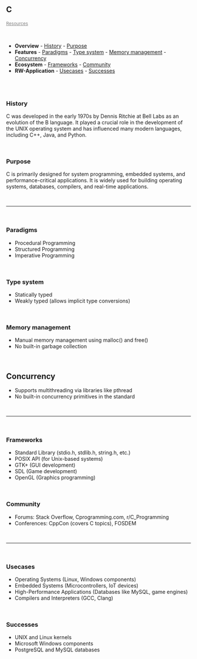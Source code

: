 ## C
<a style="color: grey; font-size: 12" href="./resources.md">Resources</a>

<br>

- **Overview** - [History](#history) - [Purpose](#purpose)
- **Features** - [Paradigms](#paradigms) - [Type system](#type-system) - [Memory management](#memory-management) - [Concurrency](#councurrency)
- **Ecosystem** - [Frameworks](#framewoks) - [Community](#community)
- **RW-Application** - [Usecases](#usecases) - [Successes](#successes)

<br>
<br>

### History

C was developed in the early 1970s by Dennis Ritchie at Bell Labs as an evolution of the B language.
It played a crucial role in the development of the UNIX operating system and has influenced many modern languages, including C++, Java, and Python.

<br>

### Purpose
C is primarily designed for system programming, embedded systems, and performance-critical applications.
It is widely used for building operating systems, databases, compilers, and real-time applications.

<br>

---

<br>

### Paradigms

- Procedural Programming
- Structured Programming
- Imperative Programming

<br>

### Type system

- Statically typed
- Weakly typed (allows implicit type conversions)

<br>

### Memory management

- Manual memory management using malloc() and free()
- No built-in garbage collection

<br>

## Concurrency

- Supports multithreading via libraries like pthread
- No built-in concurrency primitives in the standard

<br>

---

<br >

### Frameworks

- Standard Library (stdio.h, stdlib.h, string.h, etc.)
- POSIX API (for Unix-based systems)
- GTK+ (GUI development)
- SDL (Game development)
- OpenGL (Graphics programming)

<br>

### Community

- Forums: Stack Overflow, Cprogramming.com, r/C_Programming
- Conferences: CppCon (covers C topics), FOSDEM

<br>

---

<br>

### Usecases

- Operating Systems (Linux, Windows components)
- Embedded Systems (Microcontrollers, IoT devices)
- High-Performance Applications (Databases like MySQL, game engines)
- Compilers and Interpreters (GCC, Clang)

<br>

### Successes

- UNIX and Linux kernels
- Microsoft Windows components
- PostgreSQL and MySQL databases
